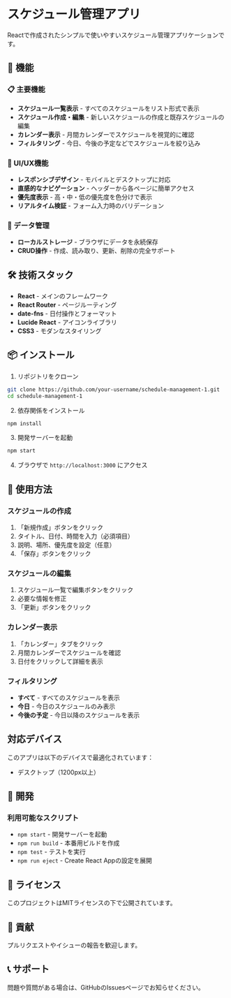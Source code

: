 # スケジュール管理アプリ

Reactで作成されたシンプルで使いやすいスケジュール管理アプリケーションです。

## 🚀 機能

### 📋 主要機能
- **スケジュール一覧表示** - すべてのスケジュールをリスト形式で表示
- **スケジュール作成・編集** - 新しいスケジュールの作成と既存スケジュールの編集
- **カレンダー表示** - 月間カレンダーでスケジュールを視覚的に確認
- **フィルタリング** - 今日、今後の予定などでスケジュールを絞り込み

### 🎨 UI/UX機能
- **レスポンシブデザイン** - モバイルとデスクトップに対応
- **直感的なナビゲーション** - ヘッダーから各ページに簡単アクセス
- **優先度表示** - 高・中・低の優先度を色分けで表示
- **リアルタイム検証** - フォーム入力時のバリデーション

### 💾 データ管理
- **ローカルストレージ** - ブラウザにデータを永続保存
- **CRUD操作** - 作成、読み取り、更新、削除の完全サポート

## 🛠 技術スタック

- **React** - メインのフレームワーク
- **React Router** - ページルーティング
- **date-fns** - 日付操作とフォーマット
- **Lucide React** - アイコンライブラリ
- **CSS3** - モダンなスタイリング

## 📦 インストール

1. リポジトリをクローン
```bash
git clone https://github.com/your-username/schedule-management-1.git
cd schedule-management-1
```

2. 依存関係をインストール
```bash
npm install
```

3. 開発サーバーを起動
```bash
npm start
```

4. ブラウザで `http://localhost:3000` にアクセス

## 🎯 使用方法

### スケジュールの作成
1. 「新規作成」ボタンをクリック
2. タイトル、日付、時間を入力（必須項目）
3. 説明、場所、優先度を設定（任意）
4. 「保存」ボタンをクリック

### スケジュールの編集
1. スケジュール一覧で編集ボタンをクリック
2. 必要な情報を修正
3. 「更新」ボタンをクリック

### カレンダー表示
1. 「カレンダー」タブをクリック
2. 月間カレンダーでスケジュールを確認
3. 日付をクリックして詳細を表示

### フィルタリング
- **すべて** - すべてのスケジュールを表示
- **今日** - 今日のスケジュールのみ表示
- **今後の予定** - 今日以降のスケジュールを表示

## 対応デバイス

このアプリは以下のデバイスで最適化されています：
- デスクトップ（1200px以上）


## 🔧 開発

### 利用可能なスクリプト

- `npm start` - 開発サーバーを起動
- `npm run build` - 本番用ビルドを作成
- `npm test` - テストを実行
- `npm run eject` - Create React Appの設定を展開

## 📄 ライセンス

このプロジェクトはMITライセンスの下で公開されています。

## 🤝 貢献

プルリクエストやイシューの報告を歓迎します。

## 📞 サポート

問題や質問がある場合は、GitHubのIssuesページでお知らせください。
